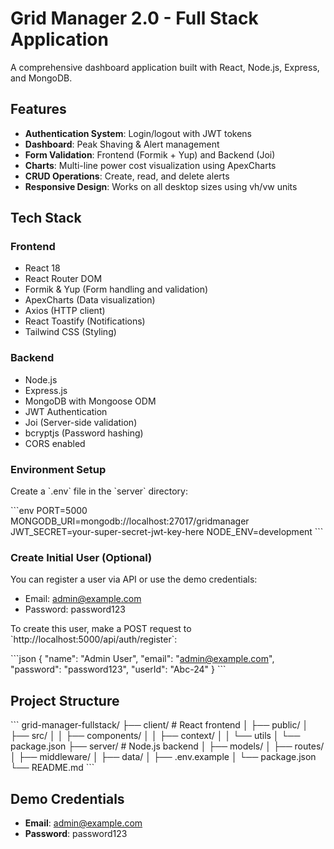 # Grid Manager 2.0 - Full Stack Application

A comprehensive dashboard application built with React, Node.js, Express, and MongoDB.

## Features

- **Authentication System**: Login/logout with JWT tokens
- **Dashboard**: Peak Shaving & Alert management
- **Form Validation**: Frontend (Formik + Yup) and Backend (Joi)
- **Charts**: Multi-line power cost visualization using ApexCharts
- **CRUD Operations**: Create, read, and delete alerts
- **Responsive Design**: Works on all desktop sizes using vh/vw units

## Tech Stack

### Frontend
- React 18
- React Router DOM
- Formik & Yup (Form handling and validation)
- ApexCharts (Data visualization)
- Axios (HTTP client)
- React Toastify (Notifications)
- Tailwind CSS (Styling)

### Backend
- Node.js
- Express.js
- MongoDB with Mongoose ODM
- JWT Authentication
- Joi (Server-side validation)
- bcryptjs (Password hashing)
- CORS enabled

### Environment Setup

Create a \`.env\` file in the \`server\` directory:

\`\`\`env
PORT=5000
MONGODB_URI=mongodb://localhost:27017/gridmanager
JWT_SECRET=your-super-secret-jwt-key-here
NODE_ENV=development
\`\`\`

### Create Initial User (Optional)

You can register a user via API or use the demo credentials:
- Email: admin@example.com
- Password: password123

To create this user, make a POST request to \`http://localhost:5000/api/auth/register`:

\`\`\`json
{
  "name": "Admin User",
  "email": "admin@example.com",
  "password": "password123",
  "userId": "Abc-24"
}
\`\`\`

## Project Structure

\`\`\`
grid-manager-fullstack/
├── client/                 # React frontend
│   ├── public/
│   ├── src/
│   │   ├── components/
│   │   ├── context/
│   │   └── utils
│   └── package.json
├── server/                 # Node.js backend
│   ├── models/
│   ├── routes/
│   ├── middleware/
│   ├── data/
│   ├── .env.example
│   └── package.json
└── README.md
\`\`\`

## Demo Credentials

- **Email**: admin@example.com
- **Password**: password123